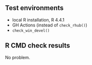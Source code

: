 
## Test environments

* local R installation, R 4.4.1
* GH Actions (instead of `check_rhub()`)
* `check_win_devel()`


## R CMD check results

No problem.

